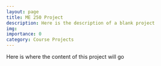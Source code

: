 ```yaml
---
layout: page
title: ME 250 Project
description: Here is the description of a blank project
img:
importance: 0
category: Course Projects
---
```

Here is where the content of this project will go
